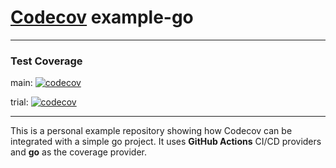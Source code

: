 # [Codecov](https://codecov.io) example-go

-----
### Test Coverage 

main: 
[![codecov](https://codecov.io/gh/ANiRuDdHa1211/example-go/branch/example-go/graph/badge.svg?t=6L7ZWBFBT4)](https://codecov.io/gh/ANiRuDdHa1211/example-go/tree/example-go)

trial:
[![codecov](https://codecov.io/gh/ANiRuDdHa1211/example-go/branch/trial/graph/badge.svg?t=6L7ZWBFBT4)](https://codecov.io/gh/ANiRuDdHa1211/example-go/tree/trial)

------

This is a personal example repository showing how Codecov can be integrated with a simple go project. It uses **GitHub Actions** CI/CD providers and **go** as the coverage provider.




